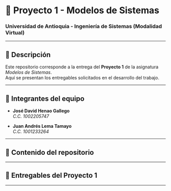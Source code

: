 # 📌 Proyecto 1 - Modelos de Sistemas  
### Universidad de Antioquia - Ingeniería de Sistemas (Modalidad Virtual)

---

## 📖 Descripción  
Este repositorio corresponde a la entrega del **Proyecto 1** de la asignatura *Modelos de Sistemas*.  
Aquí se presentan los entregables solicitados en el desarrollo del trabajo.

---

## 👥 Integrantes del equipo  

- **José David Henao Gallego**  
  *C.C. 1002205747*  

- **Juan Andrés Lema Tamayo**  
  *C.C. 1001233264*  

---

## 📂 Contenido del repositorio  

---

## 🚀 Entregables del Proyecto 1  

---
